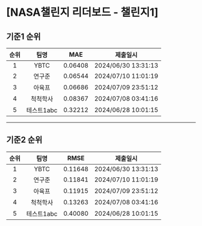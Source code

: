 # [NASA챌린지 리더보드 - 챌린지1]
## 기준1 순위
| 순위 | 팀명 | MAE | 제출일시 |
|:----:|:----:|:-----:|:----:|
| 1 | YBTC | 0.06408 | 2024/06/30 13:31:13 |
| 2 | 연구준 | 0.06544 | 2024/07/10 11:01:19 |
| 3 | 아육프 | 0.06686 | 2024/07/09 23:51:12 |
| 4 | 척척학사 | 0.08367 | 2024/07/08 03:41:16 |
| 5 | 테스트1abc | 0.32212 | 2024/06/28 10:01:15 |
___
## 기준2 순위
| 순위 | 팀명 | RMSE | 제출일시 |
|:----:|:----:|:-----:|:----:|
| 1 | YBTC | 0.11648 | 2024/06/30 13:31:13 |
| 2 | 연구준 | 0.11841 | 2024/07/10 11:01:19 |
| 3 | 아육프 | 0.11915 | 2024/07/09 23:51:12 |
| 4 | 척척학사 | 0.13263 | 2024/07/08 03:41:16 |
| 5 | 테스트1abc | 0.40080 | 2024/06/28 10:01:15 |
